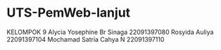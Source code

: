 # UTS-PemWeb-lanjut
KELOMPOK 9
Alycia Yosephine Br Sinaga 22091397080
Rosyida Auliya 22091397104
Mochamad Satria Cahya N 22091397110
